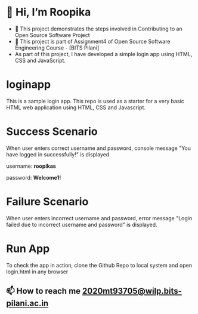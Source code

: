 # 👋 Hi, I’m Roopika
- 👀 This project demonstrates the steps involved in Contributing to an Open Source Software Project
- 🤔 This project is part of Assignment4 of Open Source Software Engineering Course - [BITS Pilani]
- As part of this project, I have developed a simple login app using HTML, CSS and JavaScript.

# loginapp
This is a sample login app. This repo is used as a starter for a very basic HTML web application using HTML, CSS and Javascript.

# Success Scenario

When user enters correct username and password, console message "You have logged in successfully!" is displayed.

username: **roopikas**


password: **Welcome1!**

# Failure Scenario

When user enters incorrect username and password, error message "Login failed due to incorrect username and password" is displayed.

# Run App

To check the app in action, clone the Github Repo to local system and open login.html in any browser

## 📫 How to reach me 2020mt93705@wilp.bits-pilani.ac.in

